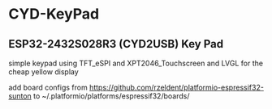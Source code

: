 # CYD-KeyPad

## ESP32-2432S028R3 (CYD2USB) Key Pad 


simple keypad using TFT_eSPI and XPT2046_Touchscreen and LVGL for the cheap yellow display

add board configs from https://github.com/rzeldent/platformio-espressif32-sunton to 
~/.platformio/platforms/espressif32/boards/

